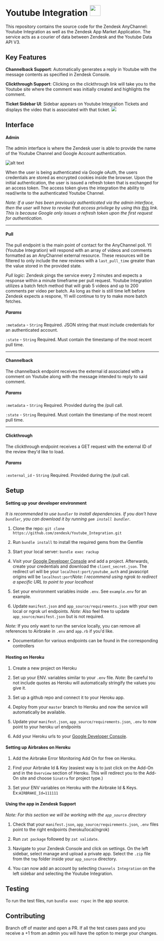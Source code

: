 # Youtube Integration <img src="https://www.dropbox.com/s/uz4urq2i9kzdw86/small-logo.png?raw=1" width="35px">

This repository contains the source code for the Zendesk AnyChannel: Youtube Integration as well as the Zendesk App Market Application. The service acts as a courier of data between Zendesk and the Youtube Data API V3. 

## Key Features
__Channelback Support__: Automatically generates a reply in Youtube with the message contents as specified in Zendesk Console. 

__Clickthrough Support__: Clicking on the clickthrough link will take you to the Youtube site where the comment was initially created and highlights the comment.

__Ticket Sidebar UI__: Sidebar appears on Youtube Integration Tickets and displays the video that is associated with that ticket.
<img src="https://www.dropbox.com/s/qzwbsqixkdbuvjh/sidebar.png?raw=1">

## Interface

#### Admin
The admin interface is where the Zendesk user is able to provide the name of the Youtube Channel and Google Account authentication.

![alt text](https://www.dropbox.com/s/drllars5va7kou8/admin.png?raw=1 'admin')

When the user is being authenticated via Google oAuth, the users credentials are stored as encrypted cookies inside the browser. Upon the initial authentication, the user is issued a refresh token that is exchanged for an access token. The access token gives the integration the ability to read/write to the authenticated Youtube Channel. 

_Note: If a user has been previously authenticated via the admin interface, then the user will have to revoke that access privilege by using this [this](https://security.google.com/settings/security/permissions) link. This is because Google only issues a refresh token upon the first request for authentication._ 

---

#### Pull
The pull endpoint is the main point of contact for the AnyChannel poll. YI (Youtube Integration) will respond with an array of videos and comments formatted as an AnyChannel external resource. These resources will be filtered to only include the new reviews with a `last_pull_time` greater than the value stored in the provided state.

_Pull logic_: Zendesk pings the service every 2 minutes and expects a response within a minute timeframe per pull request. Youtube Integration utilizes a batch fetch method that will grab 5 videos and up to 200 comments per video per batch. As long as their is still time left before Zendesk expects a respone, YI will continue to try to make more batch fetches.

#####  Params
`:metadata` - `String`  Required. JSON string that must include credentials for an authenticated account.

`:state` - `String` Required. Must contain the timestamp of the most recent pull time.

---

#### Channelback
The channelback endpoint receives the external id associated with a comment on Youtube along with the message intended to reply to said comment.

##### Params
`:metadata` - `String`  Required. Provided during the /pull call.

`:state` - `String` Required. Must contain the timestamp of the most recent pull time.

---

#### Clickthrough
The clickthrough endpoint receives a GET request with the external ID of the review they'd like to load.

##### Params
`:external_id` - `String` Required. Provided during the /pull call.


## Setup
#### Setting up your developer environment
_It is recommended to use `bundler` to install dependencies. If you don't have `bundler`, you can download it by running `gem install bundler`._
1. Clone the repo: `git clone https://github.com/zendesk/Youtube_Integration.git`

2. Run `bundle install` to install the required gems from the Gemfile

3. Start your local server: `bundle exec rackup`

4. Visit your [Google Developer Console](https://console.developers.google.com/apis/credentials) and add a project. Afterwards, create your credentials and download the `client_secret.json`. The redirect url will be your `localhost:port/youtube_auth` and javascript origins will be `localhost:port`_Note: I recommend using ngrok to redirect a specific URL to point to your localhost_

5. Set your environment variables inside `.env`. See `example.env` for an example.

6. Update `manifest.json` and `app_source/requirements.json` with your own local or ngrok url endpoints. _Note:_ Also feel free to update `app_source/manifest.json` but is not required.

_Note:_ If you only want to run the service locally, you can remove all references to Airbrake in `.env` and `app.rb` if you'd like.

* Documentation for various endpoints can be found in the corresponding controllers 

#### Hosting on Heroku
1. Create a new project on Heroku

2. Set up your ENV. variables similar to your `.env` file. _Note:_ Be careful to not include quotes as Heroku will automatically stringify the values you give it.

3. Set up a github repo and connect it to your Heroku app.

4. Deploy from your `master` branch to Heroku and now the service will automatically be available.

5. Update your `manifest.json`, `app_source/requirements.json`, `.env` to now point to your heroku url endpoints

6. Add your Heroku urls to your [Google Developer Console](https://console.developers.google.com/apis/credentials).

#### Setting up Airbrakes on Heroku
1. Add the Airbrake Error Monitoring Add On for free on Heroku.

2. Find your Airbrake Id & Key (easiest way is to just click on the Add-On and in the `Overview` section of Heroku. This will redirect you to the Add-On site and choose `Sinatra` for project type.)

3. Set your ENV variables on Heroku with the Airbrake Id & Keys. Ex:`AIRBRAKE_Id=111111`

#### Using the app in Zendesk Support
_Note: For this section we will be working with the `app_source` directory_
1. Check that your `manifest.json`, `app_source/requirements.json`, `.env` files point to the right endpoints (heroku/local/ngrok)

2. Run `zat package` followed by `zat validate`.

3. Navigate to your Zendesk Console and click on settings. On the left sidebar, select manage and upload a private app. Select the `.zip` file from the `tmp` folder inside your `app_source` directory.

4. You can now add an account by selecting `Channels Integration` on the left sidebar and selecting the Youtube Integration.

## Testing
To run the test files, run `bundle exec rspec` in the app source.

## Contributing
Branch off of master and open a PR. If all the test cases pass and you receive a +1 from an admin you will have the option to merge your changes.
